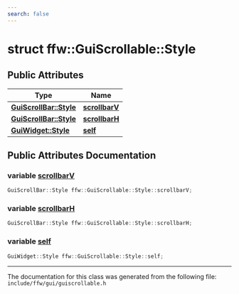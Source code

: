 ```yaml
---
search: false
---
```


# struct ffw::GuiScrollable::Style

## Public Attributes

|Type|Name|
|-----|-----|
|**[GuiScrollBar::Style](structffw_1_1_gui_scroll_bar_1_1_style.md)**|[**scrollbarV**](structffw_1_1_gui_scrollable_1_1_style.md#1a28556a0c116b3b72e8246fda8d5e2f4f)|
|**[GuiScrollBar::Style](structffw_1_1_gui_scroll_bar_1_1_style.md)**|[**scrollbarH**](structffw_1_1_gui_scrollable_1_1_style.md#1a06b90cd423bcc2837508d5cf7b133790)|
|**[GuiWidget::Style](structffw_1_1_gui_widget_1_1_style.md)**|[**self**](structffw_1_1_gui_scrollable_1_1_style.md#1ab73753fd63ff95bf6c378bd1e65e3e87)|


## Public Attributes Documentation

### variable <a id="1a28556a0c116b3b72e8246fda8d5e2f4f" href="#1a28556a0c116b3b72e8246fda8d5e2f4f">scrollbarV</a>

```cpp
GuiScrollBar::Style ffw::GuiScrollable::Style::scrollbarV;
```



### variable <a id="1a06b90cd423bcc2837508d5cf7b133790" href="#1a06b90cd423bcc2837508d5cf7b133790">scrollbarH</a>

```cpp
GuiScrollBar::Style ffw::GuiScrollable::Style::scrollbarH;
```



### variable <a id="1ab73753fd63ff95bf6c378bd1e65e3e87" href="#1ab73753fd63ff95bf6c378bd1e65e3e87">self</a>

```cpp
GuiWidget::Style ffw::GuiScrollable::Style::self;
```





----------------------------------------
The documentation for this class was generated from the following file: `include/ffw/gui/guiscrollable.h`
